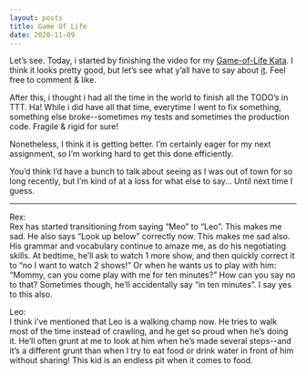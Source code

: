 ```yaml
---
layout: posts
title: Game Of Life
date: 2020-11-09
---
```


Let’s see.  Today, i started by finishing the video for my [Game-of-Life Kata](https://www.youtube.com/watch?v=Gwk9mmQtYOc). I think it looks pretty good, but let’s see what y’all have to say about [it](https://www.youtube.com/watch?v=Gwk9mmQtYOc).  Feel free to comment & like.

After this, i thought i had all the time in the world to finish all the TODO’s in TTT.  Ha!  While i did have all that time, everytime I went to fix something, something else broke--sometimes my tests and sometimes the production code.  Fragile & rigid for sure!

Nonetheless, I think it is getting better.  I’m certainly eager for my next assignment, so I’m working hard to get this done efficiently.

You’d think I’d have a bunch to talk about seeing as I was out of town for so long recently, but I’m kind of at a loss for what else to say…  Until next time I guess.

***
Rex:  
Rex has started transitioning from saying “Meo” to “Leo”.  This makes me sad.  He also says “Look up below” correctly now.  This makes me sad also.  His grammar and vocabulary continue to amaze me, as do his negotiating skills.  At bedtime, he’ll ask to watch 1 more show, and then quickly correct it to “no I want to watch 2 shows!”  Or when he wants us to play with him: “Mommy, can you come play with me for ten minutes?”  How can you say no to that?  Sometimes though, he’ll accidentally say “in ten minutes”.  I say yes to this also.  

Leo:  
I think i’ve mentioned that Leo is a walking champ now.  He tries to walk most of the time instead of crawling, and he get so proud when he’s doing it.  He’ll often grunt at me to look at him when he’s made several steps--and it’s a different grunt than when I try to eat food or drink water in front of him without sharing!  This kid is an endless pit when it comes to food.  
